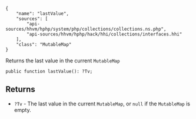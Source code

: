 ``` yamlmeta
{
    "name": "lastValue",
    "sources": [
        "api-sources/hhvm/hphp/system/php/collections/collections.ns.php",
        "api-sources/hhvm/hphp/hack/hhi/collections/interfaces.hhi"
    ],
    "class": "MutableMap"
}
```




Returns the last value in the current ` MutableMap `




``` Hack
public function lastValue(): ?Tv;
```




## Returns




+ ` ?Tv ` - The last value in the current `` MutableMap ``, or ``` null ``` if the
  ```` MutableMap ```` is empty.
<!-- HHAPIDOC -->
